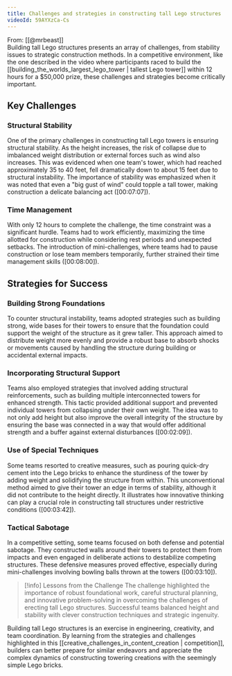 ```yaml
---
title: Challenges and strategies in constructing tall Lego structures
videoId: 59AYXzCa-Cs
---
```


From: [[@mrbeast]] <br/> 
Building tall Lego structures presents an array of challenges, from stability issues to strategic construction methods. In a competitive environment, like the one described in the video where participants raced to build the [[building_the_worlds_largest_lego_tower | tallest Lego tower]] within 12 hours for a $50,000 prize, these challenges and strategies become critically important.

## Key Challenges

### Structural Stability

One of the primary challenges in constructing tall Lego towers is ensuring structural stability. As the height increases, the risk of collapse due to imbalanced weight distribution or external forces such as wind also increases. This was evidenced when one team's tower, which had reached approximately 35 to 40 feet, fell dramatically down to about 15 feet due to structural instability. The importance of stability was emphasized when it was noted that even a "big gust of wind" could topple a tall tower, making construction a delicate balancing act (<a class="yt-timestamp" data-t="00:07:07">[00:07:07]</a>).

### Time Management

With only 12 hours to complete the challenge, the time constraint was a significant hurdle. Teams had to work efficiently, maximizing the time allotted for construction while considering rest periods and unexpected setbacks. The introduction of mini-challenges, where teams had to pause construction or lose team members temporarily, further strained their time management skills (<a class="yt-timestamp" data-t="00:08:00">[00:08:00]</a>).

## Strategies for Success

### Building Strong Foundations

To counter structural instability, teams adopted strategies such as building strong, wide bases for their towers to ensure that the foundation could support the weight of the structure as it grew taller. This approach aimed to distribute weight more evenly and provide a robust base to absorb shocks or movements caused by handling the structure during building or accidental external impacts.

### Incorporating Structural Support

Teams also employed strategies that involved adding structural reinforcements, such as building multiple interconnected towers for enhanced strength. This tactic provided additional support and prevented individual towers from collapsing under their own weight. The idea was to not only add height but also improve the overall integrity of the structure by ensuring the base was connected in a way that would offer additional strength and a buffer against external disturbances (<a class="yt-timestamp" data-t="00:02:09">[00:02:09]</a>).

### Use of Special Techniques

Some teams resorted to creative measures, such as pouring quick-dry cement into the Lego bricks to enhance the sturdiness of the tower by adding weight and solidifying the structure from within. This unconventional method aimed to give their tower an edge in terms of stability, although it did not contribute to the height directly. It illustrates how innovative thinking can play a crucial role in constructing tall structures under restrictive conditions (<a class="yt-timestamp" data-t="00:03:42">[00:03:42]</a>).

### Tactical Sabotage

In a competitive setting, some teams focused on both defense and potential sabotage. They constructed walls around their towers to protect them from impacts and even engaged in deliberate actions to destabilize competing structures. These defensive measures proved effective, especially during mini-challenges involving bowling balls thrown at the towers (<a class="yt-timestamp" data-t="00:03:10">[00:03:10]</a>).

> [!info] Lessons from the Challenge
> The challenge highlighted the importance of robust foundational work, careful structural planning, and innovative problem-solving in overcoming the challenges of erecting tall Lego structures. Successful teams balanced height and stability with clever construction techniques and strategic ingenuity.

Building tall Lego structures is an exercise in engineering, creativity, and team coordination. By learning from the strategies and challenges highlighted in this [[creative_challenges_in_content_creation | competition]], builders can better prepare for similar endeavors and appreciate the complex dynamics of constructing towering creations with the seemingly simple Lego bricks.
